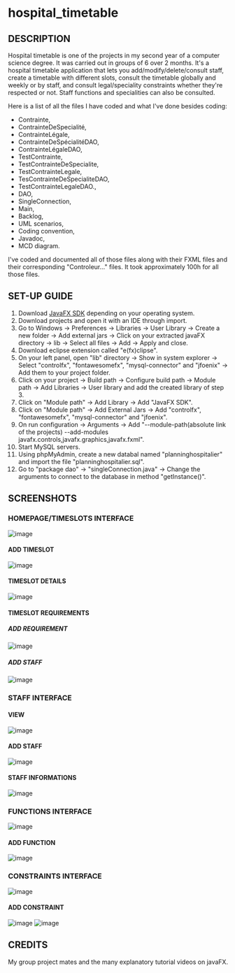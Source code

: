 # hospital_timetable

## DESCRIPTION
Hospital timetable is one of the projects in my second year of a computer science degree.  It was carried out in groups of 6 over 2 months. 
It's a hospital timetable application that lets you add/modify/delete/consult staff, create a timetable with different slots, consult the timetable globally and weekly or by staff, and consult legal/speciality constraints whether they're respected or not. Staff functions and specialities can also be consulted.

Here is a list of all the files I have coded and what I've done besides coding:
-  Contrainte,
-  ContrainteDeSpecialité,
-  ContrainteLégale,
-  ContrainteDeSpécialitéDAO,
-  ContrainteLégaleDAO,
-  TestContrainte,
-  TestContrainteDeSpecialite,
-  TestContrainteLegale,
-  TesContrainteDeSpecialiteDAO,
-  TestContrainteLegaleDAO.,
-  DAO,
-  SingleConnection,
-  Main,
-  Backlog,
-  UML scenarios,
-  Coding convention,
-  Javadoc,
-  MCD diagram.

I've coded and documented all of those files along with their FXML files and their corresponding "Controleur..." files. It took approximately 100h for all those files.

## SET-UP GUIDE
1. Download [JavaFX SDK](https://gluonhq.com/products/javafx/) depending on your operating system.
2. Download projects and open it with an IDE through import.
3. Go to Windows -> Preferences -> Libraries -> User Library -> Create a new folder -> Add external jars -> Click on your extracted javaFX directory -> lib -> Select all files -> Add   -> Apply and close.
4. Download eclipse extension called "e(fx)clipse".
5. On your left panel, open "lib" directory -> Show in system explorer -> Select "controlfx", "fontawesomefx", "mysql-connector" and "jfoenix" -> Add them to your project folder.
6. Click on your project -> Build path -> Configure build path -> Module path -> Add Libraries -> User library and add the created library of step 3.
7.  Click on "Module path" -> Add Library -> Add "JavaFX SDK".
8.  Click on "Module path" -> Add External Jars -> Add "controlfx", "fontawesomefx", "mysql-connector" and "jfoenix".
9.  On run configuration -> Arguments -> Add "--module-path(absolute link of the projects) --add-modules javafx.controls,javafx.graphics,javafx.fxml".
10.  Start MySQL servers.
11.  Using phpMyAdmin, create a new databal named "planninghospitalier" and import the file "planninghospitalier.sql".
12.  Go to "package dao" -> "singleConnection.java" -> Change the arguments to connect to the database in method "getInstance()".

## SCREENSHOTS
### HOMEPAGE/TIMESLOTS INTERFACE
![image](https://github.com/user-attachments/assets/577625d6-3d5c-419e-917f-1db5ff17523f)
#### ADD TIMESLOT
![image](https://github.com/user-attachments/assets/2c85c4bd-3749-4658-bb96-32ba783bf1ec)
#### TIMESLOT DETAILS
![image](https://github.com/user-attachments/assets/7b09ea7a-4df1-4a6f-a61f-b47f567c6ff1)
#### TIMESLOT REQUIREMENTS
##### ADD REQUIREMENT
![image](https://github.com/user-attachments/assets/6ae353fa-f01a-4499-b903-d11fe5a666ba)
##### ADD STAFF
![image](https://github.com/user-attachments/assets/d5ed54c6-d26d-41db-9e04-f9e32cdaa383)
### STAFF INTERFACE
#### VIEW
![image](https://github.com/user-attachments/assets/33bfe8f9-1ec1-4569-a360-5f8e3207c5ee)
#### ADD STAFF
![image](https://github.com/user-attachments/assets/8fda69f2-23d6-484d-b25b-8a068409d843)
#### STAFF INFORMATIONS
![image](https://github.com/user-attachments/assets/3f2fae64-0352-4ad6-94ca-a64fe32335f7)
### FUNCTIONS INTERFACE
![image](https://github.com/user-attachments/assets/1792f80f-cbb2-4617-bfb8-0949623d946d)
#### ADD FUNCTION
![image](https://github.com/user-attachments/assets/4c1af257-0bf9-40bb-9bdd-19acf10e0ff8)
### CONSTRAINTS INTERFACE
![image](https://github.com/user-attachments/assets/ebc20fc2-194f-4df3-8990-811ffe023727)
#### ADD CONSTRAINT
![image](https://github.com/user-attachments/assets/d053aa52-ed3a-482b-b863-3bf15a1a88e7)
![image](https://github.com/user-attachments/assets/7e9fccc0-f86e-437b-b34b-fba5d0416910)

## CREDITS
My group project mates and the many explanatory tutorial videos on javaFX.
